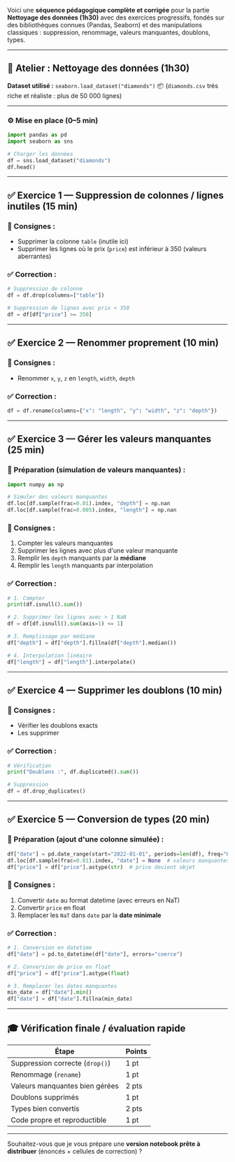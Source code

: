 Voici une **séquence pédagogique complète et corrigée** pour la partie **Nettoyage des données (1h30)** avec des exercices progressifs, fondés sur des bibliothèques connues (Pandas, Seaborn) et des manipulations classiques : suppression, renommage, valeurs manquantes, doublons, types.

---

## 🧪 Atelier : Nettoyage des données (1h30)

**Dataset utilisé :** `seaborn.load_dataset("diamonds")`
📦 (`diamonds.csv` très riche et réaliste : plus de 50 000 lignes)

---

### ⚙️ Mise en place (0–5 min)

```python
import pandas as pd
import seaborn as sns

# Charger les données
df = sns.load_dataset("diamonds")
df.head()
```

---

## ✅ Exercice 1 — Suppression de colonnes / lignes inutiles (15 min)

### 🔧 Consignes :

* Supprimer la colonne `table` (inutile ici)
* Supprimer les lignes où le prix (`price`) est inférieur à 350 (valeurs aberrantes)

### ✅ Correction :

```python
# Suppression de colonne
df = df.drop(columns=["table"])

# Suppression de lignes avec prix < 350
df = df[df["price"] >= 350]
```

---

## ✅ Exercice 2 — Renommer proprement (10 min)

### 🔧 Consignes :

* Renommer `x`, `y`, `z` en `length`, `width`, `depth`

### ✅ Correction :

```python
df = df.rename(columns={"x": "length", "y": "width", "z": "depth"})
```

---

## ✅ Exercice 3 — Gérer les valeurs manquantes (25 min)

### 🔧 Préparation (simulation de valeurs manquantes) :

```python
import numpy as np

# Simuler des valeurs manquantes
df.loc[df.sample(frac=0.01).index, "depth"] = np.nan
df.loc[df.sample(frac=0.005).index, "length"] = np.nan
```

### 🔧 Consignes :

1. Compter les valeurs manquantes
2. Supprimer les lignes avec plus d'une valeur manquante
3. Remplir les `depth` manquants par la **médiane**
4. Remplir les `length` manquants par interpolation

### ✅ Correction :

```python
# 1. Compter
print(df.isnull().sum())

# 2. Supprimer les lignes avec > 1 NaN
df = df[df.isnull().sum(axis=1) <= 1]

# 3. Remplissage par médiane
df["depth"] = df["depth"].fillna(df["depth"].median())

# 4. Interpolation linéaire
df["length"] = df["length"].interpolate()
```

---

## ✅ Exercice 4 — Supprimer les doublons (10 min)

### 🔧 Consignes :

* Vérifier les doublons exacts
* Les supprimer

### ✅ Correction :

```python
# Vérification
print("Doublons :", df.duplicated().sum())

# Suppression
df = df.drop_duplicates()
```

---

## ✅ Exercice 5 — Conversion de types (20 min)

### 🔧 Préparation (ajout d'une colonne simulée) :

```python
df["date"] = pd.date_range(start="2022-01-01", periods=len(df), freq="H")
df.loc[df.sample(frac=0.01).index, "date"] = None  # valeurs manquantes
df["price"] = df["price"].astype(str)  # price devient objet
```

### 🔧 Consignes :

1. Convertir `date` au format datetime (avec erreurs en NaT)
2. Convertir `price` en float
3. Remplacer les `NaT` dans `date` par la **date minimale**

### ✅ Correction :

```python
# 1. Conversion en datetime
df["date"] = pd.to_datetime(df["date"], errors="coerce")

# 2. Conversion de price en float
df["price"] = df["price"].astype(float)

# 3. Remplacer les dates manquantes
min_date = df["date"].min()
df["date"] = df["date"].fillna(min_date)
```

---

## 🎓 Vérification finale / évaluation rapide

| Étape                           | Points |
| ------------------------------- | ------ |
| Suppression correcte (`drop()`) | 1 pt   |
| Renommage (`rename`)            | 1 pt   |
| Valeurs manquantes bien gérées  | 2 pts  |
| Doublons supprimés              | 1 pt   |
| Types bien convertis            | 2 pts  |
| Code propre et reproductible    | 1 pt   |

---

Souhaitez-vous que je vous prépare une **version notebook prête à distribuer** (énoncés + cellules de correction) ?
